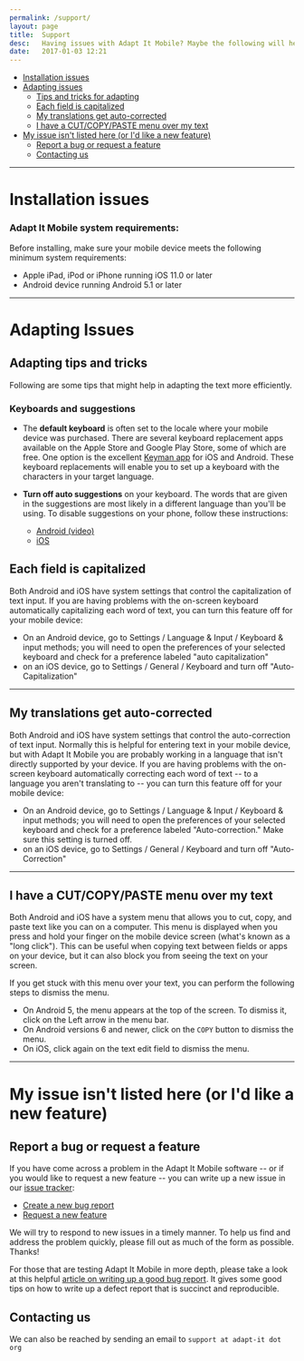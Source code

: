 ```yaml
---
permalink: /support/
layout: page
title:  Support
desc:   Having issues with Adapt It Mobile? Maybe the following will help.
date:   2017-01-03 12:21
---
```


* [Installation issues](#install-issues)
* [Adapting issues](#adapting-issues)
  * [Tips and tricks for adapting](#adapting-tips)
  * [Each field is capitalized](#auto-caps)
  * [My translations get auto-corrected](#auto-correct)
  * [I have a CUT/COPY/PASTE menu over my text](#edit-popup-menu)
* [My issue isn't listed here (or I'd like a new feature)](#other)
  * [Report a bug or request a feature](#new-issue-or-feature)
  * [Contacting us](#contacting)

----

<a id="install-issues"></a>

# Installation issues


<a id="system-requirements"></a>

### Adapt It Mobile system requirements: 

Before installing, make sure your mobile device meets the following minimum system requirements:

- Apple iPad, iPod or iPhone running iOS 11.0 or later
- Android device running Android 5.1 or later

----

<a id="adapting-issues"></a>

# Adapting Issues

<a id="adapting-tips"></a>

## Adapting tips and tricks

Following are some tips that might help in adapting the text more efficiently.

### Keyboards and suggestions

* The **default keyboard** is often set to the locale where your mobile device was purchased. There are several keyboard replacement apps available on the Apple Store and Google Play Store, some of which are free. One option is the excellent [Keyman app](https://keyman.com) for iOS and Android. These keyboard replacements will enable you to set up a keyboard with the characters in your target language.

* **Turn off auto suggestions** on your keyboard. The words that are given in the suggestions are most likely in a different language than you'll be using. To disable suggestions on your phone, follow these instructions:
  * [Android (video)](https://www.youtube.com/watch?v=fLKd8g4zRPQ)
  * [iOS](http://appleinsider.com/articles/14/09/26/how-to-customize-hide-or-remove-quicktype-suggestions-with-the-ios-8-keyboard)

<a id="auto-caps"></a>

## Each field is capitalized

Both Android and iOS have system settings that control the capitalization of text input. If you are having problems with the on-screen keyboard automatically capitalizing each word of text, you can turn this feature off for your mobile device:

- On an Android device, go to Settings / Language & Input / Keyboard & input methods; you will need to open the preferences of your selected keyboard and check for a preference labeled "auto capitalization"
- on an iOS device, go to Settings / General / Keyboard and turn off "Auto-Capitalization"

----

<a id="auto-correct"></a>

## My translations get auto-corrected

Both Android and iOS have system settings that control the auto-correction of text input. Normally this is helpful for entering text in your mobile device, but with Adapt It Mobile you are probably working in a language that isn't directly supported by your device. If you are having problems with the on-screen keyboard automatically correcting each word of text -- to a language you aren't translating to -- you can turn this feature off for your mobile device:

- On an Android device, go to Settings / Language & Input / Keyboard & input methods; you will need to open the preferences of your selected keyboard and check for a preference labeled "Auto-correction." Make sure this setting is turned off.
- on an iOS device, go to Settings / General / Keyboard and turn off "Auto-Correction"

----

<a id="edit-popup-menu"></a>

## I have a CUT/COPY/PASTE menu over my text

Both Android and iOS have a system menu that allows you to cut, copy, and paste text like you can on a computer. This menu is displayed when you press and hold your finger on the mobile device screen (what's known as a "long click"). This can be useful when copying text between fields or apps on your device, but it can also block you from seeing the text on your screen.

If you get stuck with this menu over your text, you can perform the following steps to dismiss the menu.

- On Android 5, the menu appears at the top of the screen. To dismiss it, click on the Left arrow in the menu bar.
- On Android versions 6 and newer, click on the `COPY` button to dismiss the menu.
- On iOS, click again on the text edit field to dismiss the menu.

----

<a id="other"></a>

# My issue isn't listed here (or I'd like a new feature)

<a id="new-issue-or-feature"></a>

## Report a bug or request a feature

If you have come across a problem in the Adapt It Mobile software -- or if you would like to request a new feature -- you can write up a new issue in our [issue tracker](https://github.com/adapt-it/adapt-it-mobile/issues):

* [Create a new bug report](https://github.com/adapt-it/adapt-it-mobile/issues/new?template=bug_report.md)
* [Request a new feature](https://github.com/adapt-it/adapt-it-mobile/issues/new?template=feature_request.md)

We will try to respond to new issues in a timely manner. To help us find and address the problem quickly, please fill out as much of the form as possible. Thanks!

For those that are testing Adapt It Mobile in more depth, please take a look at this helpful [article on writing up a good bug report](http://www.softwaretestinghelp.com/how-to-write-good-bug-report/). It gives some good tips on how to write up a defect report that is succinct and reproducible.

<a id="contacting"></a>

## Contacting us

We can also be reached by sending an email to `support at adapt-it dot org`
